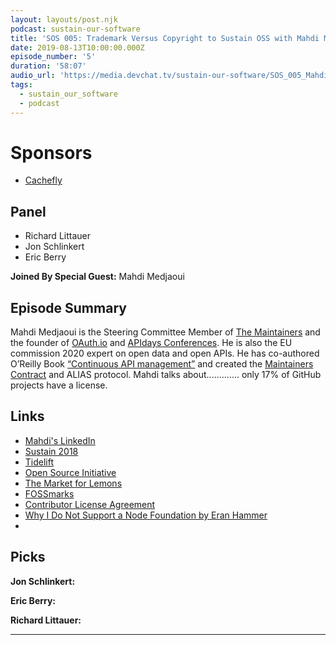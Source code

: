 ```yaml
---
layout: layouts/post.njk
podcast: sustain-our-software
title: 'SOS 005: Trademark Versus Copyright to Sustain OSS with Mahdi Medjaoui'
date: 2019-08-13T10:00:00.000Z
episode_number: '5'
duration: '58:07'
audio_url: 'https://media.devchat.tv/sustain-our-software/SOS_005_Mahdi_Medjaoui.mp3'
tags:
  - sustain_our_software
  - podcast
---
```

# Sponsors

* [Cachefly](https://www.cachefly.com/)

## Panel

* Richard Littauer
* Jon Schlinkert 
* Eric Berry

**Joined By Special Guest:** Mahdi Medjaoui

## Episode Summary

Mahdi Medjaoui is the Steering Committee Member of [The Maintainers](themaintainers.org/) and the founder of [OAuth.io](https://oauth.io/) and [APIdays Conferences](https://www.apidays.co/). He is also the EU commission 2020 expert on open data and open APIs. He has co-authored  O’Reilly Book [“Continuous API management”](https://www.amazon.com/Continuous-API-Management-Decisions-Landscape/dp/1492043559) and created the [Maintainers Contract](https://framagit.org/inno3/tm-contract-for-oss-maintainers/blob/master/tm-maintainers-contract.md) and ALIAS protocol. Mahdi talks about............. only 17% of GitHub projects have a license. 



## Links

* [Mahdi's LinkedIn](https://www.linkedin.com/in/mehdimedjaoui/en)
* [Sustain 2018](https://sustainoss.org/) 
* [Tidelift](https://tidelift.com/)
* [Open Source Initiative](https://opensource.org/osd)
* [The Market for Lemons](https://en.wikipedia.org/wiki/The_Market_for_Lemons)
* [FOSSmarks](http://fossmarks.org/)
* [Contributor License Agreement](https://en.wikipedia.org/wiki/Contributor_License_Agreement)
* [Why I Do Not Support a Node Foundation by Eran Hammer](https://hueniverse.com/why-i-do-not-support-a-node-foundation-a9cc00e1e677)
* 

## Picks

**Jon Schlinkert:**

**Eric Berry:**

**Richard Littauer:**

- - -
